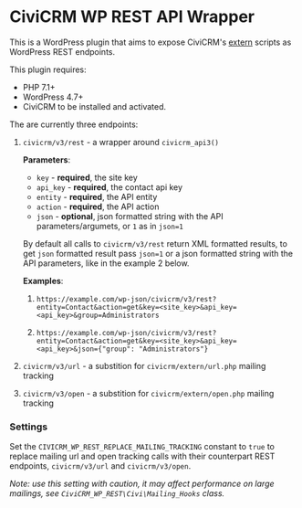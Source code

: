 CiviCRM WP REST API Wrapper
===========================

This is a WordPress plugin that aims to expose CiviCRM's [extern](https://github.com/civicrm/civicrm-core/tree/master/extern) scripts as WordPress REST endpoints.

This plugin requires:
* PHP 7.1+
* WordPress 4.7+
* CiviCRM to be installed and activated.

The are currently three endpoints:

1. `civicrm/v3/rest` - a wrapper around `civicrm_api3()`

	**Parameters**:
	- `key` - **required**, the site key
	- `api_key` - **required**, the contact api key
	- `entity` - **required**, the API entity
	- `action` - **required**, the API action
	- `json` - **optional**, json formatted string with the API parameters/argumets, or `1` as in `json=1`

	By default all calls to `civicrm/v3/rest` return XML formatted results, to get `json` formatted result pass `json=1` or a json formatted string with the API parameters, like in the example 2 below.

	**Examples**:

	1. `https://example.com/wp-json/civicrm/v3/rest?entity=Contact&action=get&key=<site_key>&api_key=<api_key>&group=Administrators`

	2. `https://example.com/wp-json/civicrm/v3/rest?entity=Contact&action=get&key=<site_key>&api_key=<api_key>&json={"group": "Administrators"}`

2. `civicrm/v3/url` - a substition for `civicrm/extern/url.php` mailing tracking

3. `civicrm/v3/open` - a substition for `civicrm/extern/open.php` mailing tracking

### Settings
Set the `CIVICRM_WP_REST_REPLACE_MAILING_TRACKING` constant to `true` to replace mailing url and open tracking calls with their counterpart REST endpoints, `civicrm/v3/url` and `civicrm/v3/open`.

_Note: use this setting with caution, it may affect performance on large mailings, see `CiviCRM_WP_REST\Civi\Mailing_Hooks` class._
